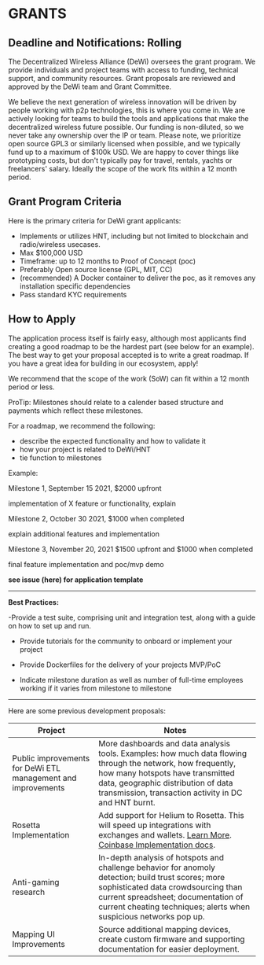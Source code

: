 # **GRANTS**

## Deadline and Notifications: Rolling

The Decentralized Wireless Alliance (DeWi) oversees the grant program.  We provide individuals and project teams with access to funding, technical support, and community resources. Grant proposals are reviewed and approved by the DeWi team and Grant Committee. 

We believe the next generation of wireless innovation will be driven by people working with p2p technologies, this is where you come in. We are actively looking for teams to build the tools and applications that make the decentralized wireless future possible. Our funding is non-diluted, so we never take any ownership over the IP or team. Please note, we prioritize open source GPL3 or similarly licensed when possible, and we typically fund up to a maximum of $100k USD. We are happy to cover things like prototyping costs, but don&#39;t typically pay for travel, rentals, yachts or freelancers&#39; salary. Ideally the scope of the work fits within a 12 month period.


 ## Grant Program Criteria

Here is the primary criteria for DeWi grant applicants:

- Implements or utilizes HNT, including but not limited to blockchain and radio/wireless usecases.
- Max $100,000 USD
- Timeframe: up to 12 months to Proof of Concept (poc)
- Preferably Open source license (GPL, MIT, CC)
- (recommended) A Docker container to deliver the poc, as it removes any installation specific dependencies
- Pass standard KYC requirements

 ## How to Apply
 
The application process itself is fairly easy, although most applicants find creating a good roadmap to be the hardest part (see below for an example). The best way to get your proposal accepted is to write a great roadmap. If you have a great idea for building in our ecosystem, apply!

We recommend that the scope of the work (SoW) can fit within a 12 month period or less.

ProTip: Milestones should relate to a calender based structure and payments which reflect these milestones.

For a roadmap, we recommend the following:

- describe the expected functionality and how to validate it
- how your project is related to DeWi/HNT
- tie function to milestones

Example:

Milestone 1, September 15 2021, $2000 upfront

implementation of X feature or functionality, explain

Milestone 2, October 30 2021, $1000 when completed

explain additional features and implementation

Milestone 3, November 20, 2021 $1500 upfront and $1000 when completed

final feature implementation and poc/mvp demo

**see issue (here) for application template**

----------------------

**Best Practices:**

-Provide a test suite, comprising unit and integration test, along with a guide on how to set up and run.

- Provide tutorials for the community to onboard or implement your project

- Provide Dockerfiles for the delivery of your projects MVP/PoC

- Indicate milestone duration as well as number of full-time employees working if it varies from milestone to milestone

-----------------------


Here are some previous development proposals:

| Project                                             | Notes                                        
|-----------------------------------------------------|----------------------------------------------
| Public improvements for DeWi ETL management and improvements   | More dashboards and data analysis tools. Examples: how much data flowing through the network, how frequently, how many hotspots have transmitted data, geographic distribution of data transmission, transaction activity in DC and HNT burnt.       
| Rosetta Implementation                              | Add support for Helium to Rosetta. This will speed up integrations with exchanges and wallets. [Learn More](https://www.rosetta-api.org/). [Coinbase Implementation docs](https://github.com/coinbase/rosetta-specifications).                 
| Anti-gaming research                                | In-depth analysis of hotspots and challenge behavior for anomoly detection; build trust scores; more sophisticated data crowdsourcing than current spreadsheet; documentation of current cheating techniques; alerts when suspicious networks pop up. 
|  Mapping UI Improvements                        | Source additional mapping devices, create custom firmware and supporting documentation for easier deployment. 
